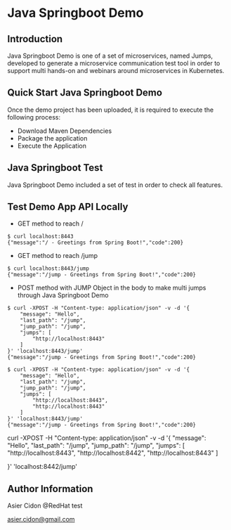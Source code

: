 # Java Springboot Demo
## Introduction

Java Springboot Demo is one of a set of microservices, named Jumps, developed to generate a microservice communication test tool in order to support multi hands-on and webinars around microservices in Kubernetes.

## Quick Start Java Springboot Demo

Once the demo project has been uploaded, it is required to execute the following process:

- Download Maven Dependencies
- Package the application
- Execute the Application

## Java Springboot Test

Java Springboot Demo included a set of test in order to check all features. 

## Test Demo App API Locally

- GET method to reach /

```
$ curl localhost:8443 
{"message":"/ - Greetings from Spring Boot!","code":200}
```

- GET method to reach /jump

```
$ curl localhost:8443/jump
{"message":"/jump - Greetings from Spring Boot!","code":200}
```

- POST method with JUMP Object in the body to make multi jumps through Java Springboot Demo

```
$ curl -XPOST -H "Content-type: application/json" -v -d '{
    "message": "Hello",
    "last_path": "/jump",
    "jump_path": "/jump",
    "jumps": [
        "http://localhost:8443"
    ]
}' 'localhost:8443/jump'
{"message":"/jump - Greetings from Spring Boot!","code":200}
```

```
$ curl -XPOST -H "Content-type: application/json" -v -d '{
    "message": "Hello",
    "last_path": "/jump",
    "jump_path": "/jump",
    "jumps": [
        "http://localhost:8443",
        "http://localhost:8443"
    ]
}' 'localhost:8443/jump'
{"message":"/jump - Greetings from Spring Boot!","code":200}
```

curl -XPOST -H "Content-type: application/json" -v -d '{
    "message": "Hello",
    "last_path": "/jump",
    "jump_path": "/jump",
    "jumps": [
      "http://localhost:8443",
      "http://localhost:8442",
      "http://localhost:8443"
    ]

}' 'localhost:8442/jump'


## Author Information

Asier Cidon @RedHat test

asier.cidon@gmail.com
